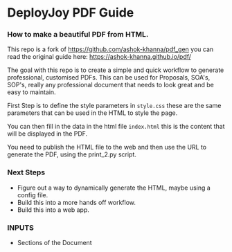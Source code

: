 # DeployJoy PDF Guide
### How to make a beautiful PDF from HTML.

This repo is a fork of https://github.com/ashok-khanna/pdf_gen you can read the original guide here: https://ashok-khanna.github.io/pdf/

The goal with this repo is to create a simple and quick workflow to generate professional, customised PDFs. 
This can be used for Proposals, SOA's, SOP's, really any professional document that needs to look great and be easy to maintain.

First Step is to define the style parameters in `style.css` these are the same parameters that can be used in the HTML to style the page.

You can then fill in the data in the html file `index.html` this is the content that will be displayed in the PDF.

You need to publish the HTML file to the web and then use the URL to generate the PDF, using the print_2.py script. 

### Next Steps
- Figure out a way to dynamically generate the HTML, maybe using a config file.
- Build this into a more hands off workflow.
- Build this into a web app.


### INPUTS
- Sections of the Document
